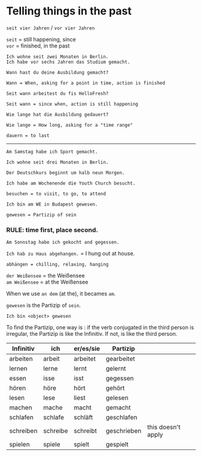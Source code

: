 # Telling things in the past

`seit vier Jahren` / `vor vier Jahren`

`seit` = still happening, since \
`vor` = finished, in the past

`Ich wohne seit zwei Monaten in Berlin.` \
`Ich habe vor sechs Jahren das Studium gemacht.`

`Wann hast du deine Ausbildung gemacht?`

    Wann = When, asking for a point in time, action is finished

`Seit wann arbeitest du fis HelloFresh?`

    Seit wann = since when, action is still happening

`Wie lange hat die Ausbildung gedauert?`

    Wie lange = How long, asking for a "time range"

    dauern = to last

---

`Am Samstag habe ich Sport gemacht.`

`Ich wohne seit drei Monaten in Berlin.`

`Der Deutschkurs beginnt um halb neun Morgen.`

`Ich habe am Wochenende die Youth Church besucht.`

    besuchen = to visit, to go, to attend

`Ich bin am WE in Budapest gewesen.`

    gewesen = Partizip of sein

### **RULE:** time first, place second.

`Am Sonnstag habe ich gekocht and gegessen.`

`Ich hab zu Haus abgehangen.` = I hung out at house.

    abhängen = chilling, relaxing, hanging

`der Weißensee` = the Weißensee \
`am Weißensee` = at the Weißensee

When we use `an dem` (at the), it becames `am`.

`gewesen` is the Partizip of `sein`.

`Ich bin <object> gewesen`

To find the Partizip, one way is : if the verb conjugated in the third person is irregular, the Partizip is like the Infinitiv. If not, is like the third person.

| Infinitiv | ich      | er/es/sie | Partizip    |                    |
| --------- | -------- | --------- | ----------- | ------------------ |
| arbeiten  | arbeit   | arbeitet  | gearbeitet  |                    |
| lernen    | lerne    | lernt     | gelernt     |                    |
| essen     | isse     | isst      | gegessen    |                    |
| hören     | höre     | hört      | gehört      |                    |
| lesen     | lese     | liest     | gelesen     |                    |
| machen    | mache    | macht     | gemacht     |                    |
| schlafen  | schlafe  | schläft   | geschlafen  |                    |
| schreiben | schreibe | schreibt  | geschrieben | this doesn't apply |
| spielen   | spiele   | spielt    | gespielt    |                    |